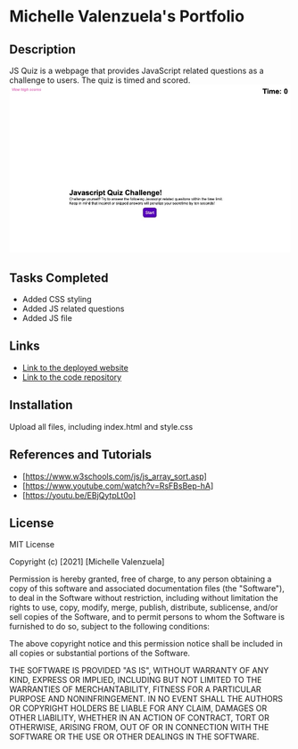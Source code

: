 # Michelle Valenzuela's Portfolio

## Description
JS Quiz is a webpage that provides JavaScript related questions as a challenge to users. The quiz is timed and scored.
![screenshot of JS Quiz](/Assets/screenshot.jpg)


## Tasks Completed
* Added CSS styling
* Added JS related questions
* Added JS file

## Links
* [Link to the deployed website](https://michvalenz.github.io/JS-Quiz/)
* [Link to the code repository](https://github.com/MichValenz/JS-Quiz)

## Installation
Upload all files, including index.html and style.css

## References and Tutorials
- [https://www.w3schools.com/js/js_array_sort.asp]
- [https://www.youtube.com/watch?v=RsFBsBep-hA]
- [https://youtu.be/EBjQytpLt0o]

## License
MIT License

Copyright (c) [2021] [Michelle Valenzuela]

Permission is hereby granted, free of charge, to any person obtaining a copy
of this software and associated documentation files (the "Software"), to deal
in the Software without restriction, including without limitation the rights
to use, copy, modify, merge, publish, distribute, sublicense, and/or sell
copies of the Software, and to permit persons to whom the Software is
furnished to do so, subject to the following conditions:

The above copyright notice and this permission notice shall be included in all
copies or substantial portions of the Software.

THE SOFTWARE IS PROVIDED "AS IS", WITHOUT WARRANTY OF ANY KIND, EXPRESS OR
IMPLIED, INCLUDING BUT NOT LIMITED TO THE WARRANTIES OF MERCHANTABILITY,
FITNESS FOR A PARTICULAR PURPOSE AND NONINFRINGEMENT. IN NO EVENT SHALL THE
AUTHORS OR COPYRIGHT HOLDERS BE LIABLE FOR ANY CLAIM, DAMAGES OR OTHER
LIABILITY, WHETHER IN AN ACTION OF CONTRACT, TORT OR OTHERWISE, ARISING FROM,
OUT OF OR IN CONNECTION WITH THE SOFTWARE OR THE USE OR OTHER DEALINGS IN THE
SOFTWARE.